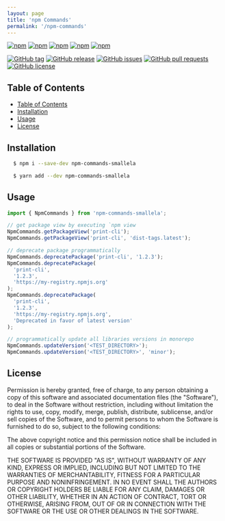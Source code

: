 ```yaml
---
layout: page
title: 'npm Commands'
permalink: '/npm-commands'
---
```


[![npm](https://img.shields.io/npm/v/npm-commands-smallela.svg?style=plastic)](https://www.npmjs.com/package/npm-commands-smallela) [![npm](https://img.shields.io/npm/dw/npm-commands-smallela.svg?style=plastic)](https://www.npmjs.com/package/npm-commands-smallela) [![npm](https://img.shields.io/npm/dm/npm-commands-smallela.svg?style=plastic)](https://www.npmjs.com/package/npm-commands-smallela) [![npm](https://img.shields.io/npm/dy/npm-commands-smallela.svg?style=plastic)](https://www.npmjs.com/package/npm-commands-smallela) [![npm](https://img.shields.io/npm/dt/npm-commands-smallela.svg?style=plastic)](https://www.npmjs.com/package/npm-commands-smallela)

[![GitHub tag](https://img.shields.io/github/tag/sridharmallela/smallela-workspace.svg?style=plastic)](https://github.com/sridharmallela/smallela-workspace/tags) [![GitHub release](https://img.shields.io/github/release/sridharmallela/smallela-workspace.svg?style=plastic)](https://github.com/sridharmallela/smallela-workspace/releases) [![GitHub issues](https://img.shields.io/github/issues/sridharmallela/smallela-workspace.svg?style=plastic)](https://github.com/sridharmallela/smallela-workspace/issues) [![GitHub pull requests](https://img.shields.io/github/issues-pr/sridharmallela/smallela-workspace.svg?style=plastic)](https://github.com/sridharmallela/smallela-workspace/pulls) [![GitHub license](https://img.shields.io/badge/license-MIT-blue.svg?style=plastic)](https://raw.githubusercontent.com/sridharmallela/smallela-workspace/main/LICENSE)

## Table of Contents

<!-- TOC -->

- [Table of Contents](#table-of-contents)
- [Installation](#installation)
- [Usage](#usage)
- [License](#license)

<!-- /TOC -->

## Installation

```bash
  $ npm i --save-dev npm-commands-smallela
```

```bash
  $ yarn add --dev npm-commands-smallela
```

## Usage

```ts
import { NpmCommands } from 'npm-commands-smallela';

// get package view by executing `npm view
NpmCommands.getPackageView('print-cli');
NpmCommands.getPackageView('print-cli', 'dist-tags.latest');

// deprecate package programmatically
NpmCommands.deprecatePackage('print-cli', '1.2.3');
NpmCommands.deprecatePackage(
  'print-cli',
  '1.2.3',
  'https://my-registry.npmjs.org'
);
NpmCommands.deprecatePackage(
  'print-cli',
  '1.2.3',
  'https://my-registry.npmjs.org',
  'Deprecated in favor of latest version'
);

// programmatically update all libraries versions in monorepo
NpmCommands.updateVersion('<TEST_DIRECTORY>');
NpmCommands.updateVersion('<TEST_DIRECTORY>', 'minor');
```

## License

Permission is hereby granted, free of charge, to any person obtaining a copy of this software and associated documentation files (the "Software"), to deal in the Software without restriction, including without limitation the rights to use, copy, modify, merge, publish, distribute, sublicense, and/or sell copies of the Software, and to permit persons to whom the Software is furnished to do so, subject to the following conditions:

The above copyright notice and this permission notice shall be included in all copies or substantial portions of the Software.

THE SOFTWARE IS PROVIDED "AS IS", WITHOUT WARRANTY OF ANY KIND, EXPRESS OR IMPLIED, INCLUDING BUT NOT LIMITED TO THE WARRANTIES OF MERCHANTABILITY, FITNESS FOR A PARTICULAR PURPOSE AND NONINFRINGEMENT. IN NO EVENT SHALL THE AUTHORS OR COPYRIGHT HOLDERS BE LIABLE FOR ANY CLAIM, DAMAGES OR OTHER LIABILITY, WHETHER IN AN ACTION OF CONTRACT, TORT OR OTHERWISE, ARISING FROM, OUT OF OR IN CONNECTION WITH THE SOFTWARE OR THE USE OR OTHER DEALINGS IN THE SOFTWARE.
